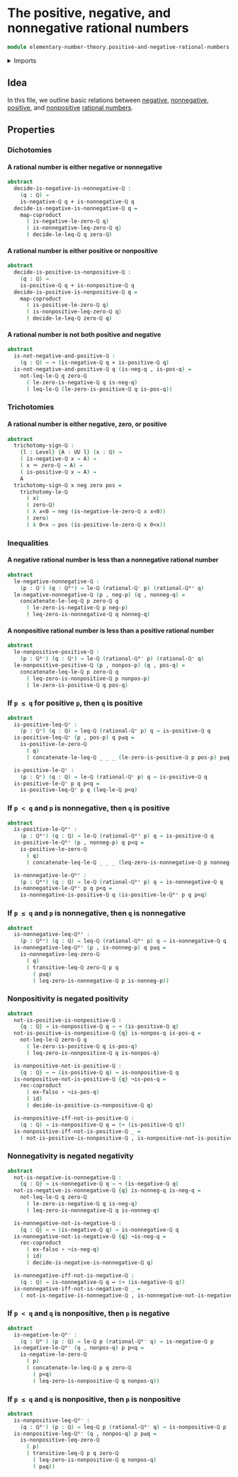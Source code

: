 # The positive, negative, and nonnegative rational numbers

```agda
module elementary-number-theory.positive-and-negative-rational-numbers where
```

<details><summary>Imports</summary>

```agda
open import elementary-number-theory.inequality-rational-numbers
open import elementary-number-theory.negative-rational-numbers
open import elementary-number-theory.nonnegative-rational-numbers
open import elementary-number-theory.nonpositive-rational-numbers
open import elementary-number-theory.positive-rational-numbers
open import elementary-number-theory.rational-numbers
open import elementary-number-theory.strict-inequality-rational-numbers

open import foundation.cartesian-product-types
open import foundation.coproduct-types
open import foundation.dependent-pair-types
open import foundation.empty-types
open import foundation.function-types
open import foundation.functoriality-coproduct-types
open import foundation.identity-types
open import foundation.logical-equivalences
open import foundation.negation
open import foundation.universe-levels
```

</details>

## Idea

In this file, we outline basic relations between
[negative](elementary-number-theory.negative-rational-numbers.md),
[nonnegative](elementary-number-theory.nonnegative-rational-numbers.md),
[positive](elementary-number-theory.positive-rational-numbers.md), and
[nonpositive](elementary-number-theory.nonpositive-rational-numbers.md)
[rational numbers](elementary-number-theory.rational-numbers.md).

## Properties

### Dichotomies

#### A rational number is either negative or nonnegative

```agda
abstract
  decide-is-negative-is-nonnegative-ℚ :
    (q : ℚ) →
    is-negative-ℚ q + is-nonnegative-ℚ q
  decide-is-negative-is-nonnegative-ℚ q =
    map-coproduct
      ( is-negative-le-zero-ℚ q)
      ( is-nonnegative-leq-zero-ℚ q)
      ( decide-le-leq-ℚ q zero-ℚ)
```

#### A rational number is either positive or nonpositive

```agda
abstract
  decide-is-positive-is-nonpositive-ℚ :
    (q : ℚ) →
    is-positive-ℚ q + is-nonpositive-ℚ q
  decide-is-positive-is-nonpositive-ℚ q =
    map-coproduct
      ( is-positive-le-zero-ℚ q)
      ( is-nonpositive-leq-zero-ℚ q)
      ( decide-le-leq-ℚ zero-ℚ q)
```

#### A rational number is not both positive and negative

```agda
abstract
  is-not-negative-and-positive-ℚ :
    (q : ℚ) → ¬ (is-negative-ℚ q × is-positive-ℚ q)
  is-not-negative-and-positive-ℚ q (is-neg-q , is-pos-q) =
    not-leq-le-ℚ q zero-ℚ
      ( le-zero-is-negative-ℚ q is-neg-q)
      ( leq-le-ℚ (le-zero-is-positive-ℚ q is-pos-q))
```

### Trichotomies

#### A rational number is either negative, zero, or positive

```agda
abstract
  trichotomy-sign-ℚ :
    {l : Level} {A : UU l} (x : ℚ) →
    ( is-negative-ℚ x → A) →
    ( x ＝ zero-ℚ → A) →
    ( is-positive-ℚ x → A) →
    A
  trichotomy-sign-ℚ x neg zero pos =
    trichotomy-le-ℚ
      ( x)
      ( zero-ℚ)
      ( λ x<0 → neg (is-negative-le-zero-ℚ x x<0))
      ( zero)
      ( λ 0<x → pos (is-positive-le-zero-ℚ x 0<x))
```

### Inequalities

#### A negative rational number is less than a nonnegative rational number

```agda
abstract
  le-negative-nonnegative-ℚ :
    (p : ℚ⁻) (q : ℚ⁰⁺) → le-ℚ (rational-ℚ⁻ p) (rational-ℚ⁰⁺ q)
  le-negative-nonnegative-ℚ (p , neg-p) (q , nonneg-q) =
    concatenate-le-leq-ℚ p zero-ℚ q
      ( le-zero-is-negative-ℚ p neg-p)
      ( leq-zero-is-nonnegative-ℚ q nonneg-q)
```

#### A nonpositive rational number is less than a positive rational number

```agda
abstract
  le-nonpositive-positive-ℚ :
    (p : ℚ⁰⁻) (q : ℚ⁺) → le-ℚ (rational-ℚ⁰⁻ p) (rational-ℚ⁺ q)
  le-nonpositive-positive-ℚ (p , nonpos-p) (q , pos-q) =
    concatenate-leq-le-ℚ p zero-ℚ q
      ( leq-zero-is-nonpositive-ℚ p nonpos-p)
      ( le-zero-is-positive-ℚ q pos-q)
```

### If `p ≤ q` for positive `p`, then `q` is positive

```agda
abstract
  is-positive-leq-ℚ⁺ :
    (p : ℚ⁺) (q : ℚ) → leq-ℚ (rational-ℚ⁺ p) q → is-positive-ℚ q
  is-positive-leq-ℚ⁺ (p , pos-p) q p≤q =
    is-positive-le-zero-ℚ
      ( q)
      ( concatenate-le-leq-ℚ _ _ _ (le-zero-is-positive-ℚ p pos-p) p≤q)

  is-positive-le-ℚ⁺ :
    (p : ℚ⁺) (q : ℚ) → le-ℚ (rational-ℚ⁺ p) q → is-positive-ℚ q
  is-positive-le-ℚ⁺ p q p<q =
    is-positive-leq-ℚ⁺ p q (leq-le-ℚ p<q)
```

### If `p < q` and `p` is nonnegative, then `q` is positive

```agda
abstract
  is-positive-le-ℚ⁰⁺ :
    (p : ℚ⁰⁺) (q : ℚ) → le-ℚ (rational-ℚ⁰⁺ p) q → is-positive-ℚ q
  is-positive-le-ℚ⁰⁺ (p , nonneg-p) q p<q =
    is-positive-le-zero-ℚ
      ( q)
      ( concatenate-leq-le-ℚ _ _ _ (leq-zero-is-nonnegative-ℚ p nonneg-p) p<q)

  is-nonnegative-le-ℚ⁰⁺ :
    (p : ℚ⁰⁺) (q : ℚ) → le-ℚ (rational-ℚ⁰⁺ p) q → is-nonnegative-ℚ q
  is-nonnegative-le-ℚ⁰⁺ p q p<q =
    is-nonnegative-is-positive-ℚ q (is-positive-le-ℚ⁰⁺ p q p<q)
```

### If `p ≤ q` and `p` is nonnegative, then `q` is nonnegative

```agda
abstract
  is-nonnegative-leq-ℚ⁰⁺ :
    (p : ℚ⁰⁺) (q : ℚ) → leq-ℚ (rational-ℚ⁰⁺ p) q → is-nonnegative-ℚ q
  is-nonnegative-leq-ℚ⁰⁺ (p , is-nonneg-p) q p≤q =
    is-nonnegative-leq-zero-ℚ
      ( q)
      ( transitive-leq-ℚ zero-ℚ p q
        ( p≤q)
        ( leq-zero-is-nonnegative-ℚ p is-nonneg-p))
```

### Nonpositivity is negated positivity

```agda
abstract
  not-is-positive-is-nonpositive-ℚ :
    {q : ℚ} → is-nonpositive-ℚ q → ¬ (is-positive-ℚ q)
  not-is-positive-is-nonpositive-ℚ {q} is-nonpos-q is-pos-q =
    not-leq-le-ℚ zero-ℚ q
      ( le-zero-is-positive-ℚ q is-pos-q)
      ( leq-zero-is-nonpositive-ℚ q is-nonpos-q)

  is-nonpositive-not-is-positive-ℚ :
    {q : ℚ} → ¬ (is-positive-ℚ q) → is-nonpositive-ℚ q
  is-nonpositive-not-is-positive-ℚ {q} ¬is-pos-q =
    rec-coproduct
      ( ex-falso ∘ ¬is-pos-q)
      ( id)
      ( decide-is-positive-is-nonpositive-ℚ q)

  is-nonpositive-iff-not-is-positive-ℚ :
    (q : ℚ) → is-nonpositive-ℚ q ↔ (¬ (is-positive-ℚ q))
  is-nonpositive-iff-not-is-positive-ℚ _ =
    ( not-is-positive-is-nonpositive-ℚ , is-nonpositive-not-is-positive-ℚ)
```

### Nonnegativity is negated negativity

```agda
abstract
  not-is-negative-is-nonnegative-ℚ :
    {q : ℚ} → is-nonnegative-ℚ q → ¬ (is-negative-ℚ q)
  not-is-negative-is-nonnegative-ℚ {q} is-nonneg-q is-neg-q =
    not-leq-le-ℚ q zero-ℚ
      ( le-zero-is-negative-ℚ q is-neg-q)
      ( leq-zero-is-nonnegative-ℚ q is-nonneg-q)

  is-nonnegative-not-is-negative-ℚ :
    {q : ℚ} → ¬ (is-negative-ℚ q) → is-nonnegative-ℚ q
  is-nonnegative-not-is-negative-ℚ {q} ¬is-neg-q =
    rec-coproduct
      ( ex-falso ∘ ¬is-neg-q)
      ( id)
      ( decide-is-negative-is-nonnegative-ℚ q)

  is-nonnegative-iff-not-is-negative-ℚ :
    (q : ℚ) → is-nonnegative-ℚ q ↔ (¬ (is-negative-ℚ q))
  is-nonnegative-iff-not-is-negative-ℚ _ =
    ( not-is-negative-is-nonnegative-ℚ , is-nonnegative-not-is-negative-ℚ)
```

### If `p < q` and `q` is nonpositive, then `p` is negative

```agda
abstract
  is-negative-le-ℚ⁰⁻ :
    (q : ℚ⁰⁻) (p : ℚ) → le-ℚ p (rational-ℚ⁰⁻ q) → is-negative-ℚ p
  is-negative-le-ℚ⁰⁻ (q , nonpos-q) p p<q =
    is-negative-le-zero-ℚ
      ( p)
      ( concatenate-le-leq-ℚ p q zero-ℚ
        ( p<q)
        ( leq-zero-is-nonpositive-ℚ q nonpos-q))
```

### If `p ≤ q` and `q` is nonpositive, then `p` is nonpositive

```agda
abstract
  is-nonpositive-leq-ℚ⁰⁻ :
    (q : ℚ⁰⁻) (p : ℚ) → leq-ℚ p (rational-ℚ⁰⁻ q) → is-nonpositive-ℚ p
  is-nonpositive-leq-ℚ⁰⁻ (q , nonpos-q) p p≤q =
    is-nonpositive-leq-zero-ℚ
      ( p)
      ( transitive-leq-ℚ p q zero-ℚ
        ( leq-zero-is-nonpositive-ℚ q nonpos-q)
        ( p≤q))
```
